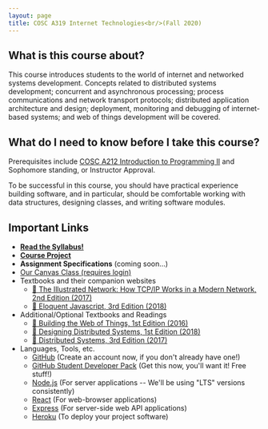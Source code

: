 ```yaml
---
layout: page
title: COSC A319 Internet Technologies<br/>(Fall 2020)
---
```


## What is this course about?

This course introduces students to the world of internet and networked systems development. Concepts related to distributed systems development; concurrent and asynchronous processing; process communications and network transport protocols; distributed application architecture and design; deployment, monitoring and debugging of internet-based systems; and web of things development will be covered.

## What do I need to know before I take this course?

Prerequisites include [COSC A212 Introduction to Programming II](http://2017bulletin.loyno.edu/undergraduate/computer-science#cosc-a212) and Sophomore standing, or Instructor Approval.

To be successful in this course, you should have practical experience building software, and in particular, should be comfortable working with data structures, designing classes, and writing software modules.

## Important Links

* **[Read the Syllabus!](./syllabus)**
* **[Course Project](./project)**
* **Assignment Specifications** (coming soon...)
* [Our Canvas Class (requires login)](https://loyno.instructure.com/courses/946)
* Textbooks and their companion websites
  * [📘 The Illustrated Network: How TCP/IP Works in a Modern Network, 2nd Edition (2017)](http://ezproxy.loyno.edu/login?url=https://www.sciencedirect.com/science/book/9780128110270)
  * [📙 Eloquent Javascript, 3rd Edition (2018)](https://eloquentjavascript.net/)
* Additional/Optional Textbooks and Readings
  * [📗 Building the Web of Things, 1st Edition (2016)](https://webofthings.org/book/)
  * [📕 Designing Distributed Systems, 1st Edition (2018)](http://shop.oreilly.com/product/0636920072768.do)
  * [📔 Distributed Systems, 3rd Edition (2017)](https://www.distributed-systems.net/index.php/books/distributed-systems-3rd-edition-2017/)
* Languages, Tools, etc.
  * [GitHub](https://github.com/) (Create an account now, if you don't already have one!)
  * [GitHub Student Developer Pack](https://education.github.com/pack) (Get this now, you'll want it! Free stuff!)
  * [Node.js](https://nodejs.org/en/) (For server applications -- We'll be using "LTS" versions consistently)
  * [React](https://reactjs.org/) (For web-browser applications)
  * [Express](https://expressjs.com/) (For server-side web API applications)
  * [Heroku](https://heroku.com) (To deploy your project software)
